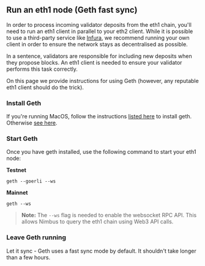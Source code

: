## Run an eth1 node (Geth fast sync)

In order to process incoming validator deposits from the eth1 chain, you'll need to run an eth1 client in parallel to your eth2 client. While it is possible to use a third-party service like [Infura](./infura-guide.md), we recommend running your own client in order to ensure the network stays as decentralised as possible.

In a sentence, validators are responsible for including new deposits when they propose blocks. An eth1 client is needed to ensure your validator performs this task correctly.

On this page we provide instructions for using Geth (however, any reputable eth1 client should do the trick).

### Install Geth
If you're running MacOS, follow the instructions [listed here](https://github.com/ethereum/go-ethereum/wiki/Installation-Instructions-for-Mac) to install geth. Otherwise [see here](https://github.com/ethereum/go-ethereum/wiki/Installing-Geth).

### Start Geth

Once you have geth installed, use the following command to start your eth1 node:

**Testnet**
```
geth --goerli --ws
```

**Mainnet**
```
geth --ws
```

>**Note:** The `--ws` flag is needed to enable the websocket RPC API. This allows Nimbus to query the eth1 chain using Web3 API calls.


### Leave Geth running

Let it sync - Geth uses a fast sync mode by default. It shouldn't take longer than a few hours.


